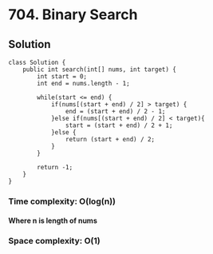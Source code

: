 # 704. Binary Search
## Solution
```
class Solution {
    public int search(int[] nums, int target) {
        int start = 0;
    	int end = nums.length - 1;
    	
    	while(start <= end) {
    		if(nums[(start + end) / 2] > target) {
    			end = (start + end) / 2 - 1;
    		}else if(nums[(start + end) / 2] < target){
    			start = (start + end) / 2 + 1;
    		}else {
    			return (start + end) / 2;
    		}
    	}
    	
        return -1;
    }
}
```
### Time complexity: O(log(n))
#### Where n is length of nums
### Space complexity: O(1)